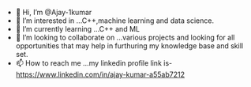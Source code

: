- 👋 Hi, I’m @Ajay-1kumar
- 👀 I’m interested in ...C++,machine learning and data science.
- 🌱 I’m currently learning ...C++ and ML
- 💞️ I’m looking to collaborate on ...various projects and looking for all opportunities that may help in furthuring my knowledge base and skill set.
- 📫 How to reach me ...my linkedin profile link is-  https://www.linkedin.com/in/ajay-kumar-a55ab7212

<!---
Ajay-1kumar/Ajay-1kumar is a ✨ special ✨ repository because its `README.md` (this file) appears on your GitHub profile.
You can click the Preview link to take a look at your changes.
--->
